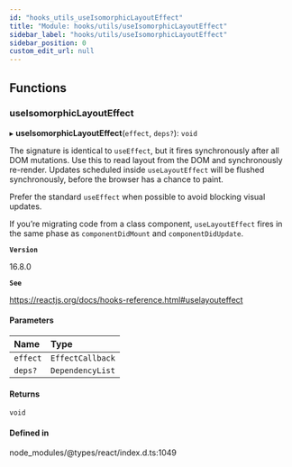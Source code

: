 ```yaml
---
id: "hooks_utils_useIsomorphicLayoutEffect"
title: "Module: hooks/utils/useIsomorphicLayoutEffect"
sidebar_label: "hooks/utils/useIsomorphicLayoutEffect"
sidebar_position: 0
custom_edit_url: null
---
```


## Functions

### useIsomorphicLayoutEffect

▸ **useIsomorphicLayoutEffect**(`effect`, `deps?`): `void`

The signature is identical to `useEffect`, but it fires synchronously after all DOM mutations.
Use this to read layout from the DOM and synchronously re-render. Updates scheduled inside
`useLayoutEffect` will be flushed synchronously, before the browser has a chance to paint.

Prefer the standard `useEffect` when possible to avoid blocking visual updates.

If you’re migrating code from a class component, `useLayoutEffect` fires in the same phase as
`componentDidMount` and `componentDidUpdate`.

**`Version`**

16.8.0

**`See`**

https://reactjs.org/docs/hooks-reference.html#uselayouteffect

#### Parameters

| Name | Type |
| :------ | :------ |
| `effect` | `EffectCallback` |
| `deps?` | `DependencyList` |

#### Returns

`void`

#### Defined in

node_modules/@types/react/index.d.ts:1049
